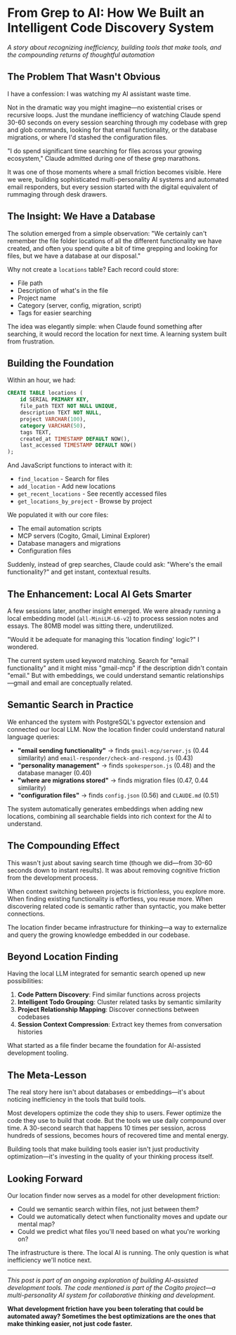 # From Grep to AI: How We Built an Intelligent Code Discovery System

*A story about recognizing inefficiency, building tools that make tools, and the compounding returns of thoughtful automation*

## The Problem That Wasn't Obvious

I have a confession: I was watching my AI assistant waste time.

Not in the dramatic way you might imagine—no existential crises or recursive loops. Just the mundane inefficiency of watching Claude spend 30-60 seconds on every session searching through my codebase with grep and glob commands, looking for that email functionality, or the database migrations, or where I'd stashed the configuration files.

"I do spend significant time searching for files across your growing ecosystem," Claude admitted during one of these grep marathons. 

It was one of those moments where a small friction becomes visible. Here we were, building sophisticated multi-personality AI systems and automated email responders, but every session started with the digital equivalent of rummaging through desk drawers.

## The Insight: We Have a Database

The solution emerged from a simple observation: "We certainly can't remember the file folder locations of all the different functionality we have created, and often you spend quite a bit of time grepping and looking for files, but we have a database at our disposal."

Why not create a `locations` table? Each record could store:
- File path
- Description of what's in the file  
- Project name
- Category (server, config, migration, script)
- Tags for easier searching

The idea was elegantly simple: when Claude found something after searching, it would record the location for next time. A learning system built from frustration.

## Building the Foundation

Within an hour, we had:

```sql
CREATE TABLE locations (
    id SERIAL PRIMARY KEY,
    file_path TEXT NOT NULL UNIQUE,
    description TEXT NOT NULL,
    project VARCHAR(100),
    category VARCHAR(50),
    tags TEXT,
    created_at TIMESTAMP DEFAULT NOW(),
    last_accessed TIMESTAMP DEFAULT NOW()
);
```

And JavaScript functions to interact with it:
- `find_location` - Search for files
- `add_location` - Add new locations  
- `get_recent_locations` - See recently accessed files
- `get_locations_by_project` - Browse by project

We populated it with our core files:
- The email automation scripts
- MCP servers (Cogito, Gmail, Liminal Explorer)
- Database managers and migrations
- Configuration files

Suddenly, instead of grep searches, Claude could ask: "Where's the email functionality?" and get instant, contextual results.

## The Enhancement: Local AI Gets Smarter

A few sessions later, another insight emerged. We were already running a local embedding model (`all-MiniLM-L6-v2`) to process session notes and essays. The 80MB model was sitting there, underutilized.

"Would it be adequate for managing this 'location finding' logic?" I wondered.

The current system used keyword matching. Search for "email functionality" and it might miss "gmail-mcp" if the description didn't contain "email." But with embeddings, we could understand semantic relationships—gmail and email are conceptually related.

## Semantic Search in Practice

We enhanced the system with PostgreSQL's pgvector extension and connected our local LLM. Now the location finder could understand natural language queries:

- **"email sending functionality"** → finds `gmail-mcp/server.js` (0.44 similarity) and `email-responder/check-and-respond.js` (0.43)
- **"personality management"** → finds `spokesperson.js` (0.48) and the database manager (0.40)  
- **"where are migrations stored"** → finds migration files (0.47, 0.44 similarity)
- **"configuration files"** → finds `config.json` (0.56) and `CLAUDE.md` (0.51)

The system automatically generates embeddings when adding new locations, combining all searchable fields into rich context for the AI to understand.

## The Compounding Effect

This wasn't just about saving search time (though we did—from 30-60 seconds down to instant results). It was about removing cognitive friction from the development process.

When context switching between projects is frictionless, you explore more. When finding existing functionality is effortless, you reuse more. When discovering related code is semantic rather than syntactic, you make better connections.

The location finder became infrastructure for thinking—a way to externalize and query the growing knowledge embedded in our codebase.

## Beyond Location Finding

Having the local LLM integrated for semantic search opened up new possibilities:

1. **Code Pattern Discovery**: Find similar functions across projects
2. **Intelligent Todo Grouping**: Cluster related tasks by semantic similarity  
3. **Project Relationship Mapping**: Discover connections between codebases
4. **Session Context Compression**: Extract key themes from conversation histories

What started as a file finder became the foundation for AI-assisted development tooling.

## The Meta-Lesson

The real story here isn't about databases or embeddings—it's about noticing inefficiency in the tools that build tools.

Most developers optimize the code they ship to users. Fewer optimize the code they use to build that code. But the tools we use daily compound over time. A 30-second search that happens 10 times per session, across hundreds of sessions, becomes hours of recovered time and mental energy.

Building tools that make building tools easier isn't just productivity optimization—it's investing in the quality of your thinking process itself.

## Looking Forward

Our location finder now serves as a model for other development friction:
- Could we semantic search within files, not just between them?
- Could we automatically detect when functionality moves and update our mental map?
- Could we predict what files you'll need based on what you're working on?

The infrastructure is there. The local AI is running. The only question is what inefficiency we'll notice next.

---

*This post is part of an ongoing exploration of building AI-assisted development tools. The code mentioned is part of the Cogito project—a multi-personality AI system for collaborative thinking and development.*

**What development friction have you been tolerating that could be automated away? Sometimes the best optimizations are the ones that make thinking easier, not just code faster.**